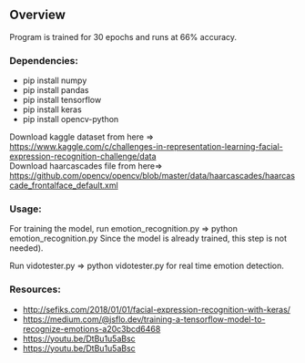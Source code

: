 ## Overview
Program is trained for 30 epochs and runs at 66% accuracy.

### Dependencies:
* pip install numpy
* pip install pandas
* pip install tensorflow
* pip install keras
* pip install opencv-python

Download kaggle dataset from here => https://www.kaggle.com/c/challenges-in-representation-learning-facial-expression-recognition-challenge/data </br>
Download haarcascades file from here=> https://github.com/opencv/opencv/blob/master/data/haarcascades/haarcascade_frontalface_default.xml

### Usage:
For training the model, run emotion_recognition.py => python emotion_recognition.py Since the model is already trained, this step is not needed).</br>

Run vidotester.py => python vidotester.py for real time emotion detection.

### Resources:
* http://sefiks.com/2018/01/01/facial-expression-recognition-with-keras/
* https://medium.com/@jsflo.dev/training-a-tensorflow-model-to-recognize-emotions-a20c3bcd6468
* https://youtu.be/DtBu1u5aBsc
* https://youtu.be/DtBu1u5aBsc


